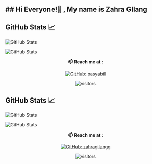 ## ## Hi Everyone!👋 , My name is Zahra GIlang 


## GitHub Stats 📈
![GitHub Stats](https://github-readme-stats.vercel.app/api/top-langs/?username=zahragilangg&layout=compact&theme=radical)

![GitHub Stats](https://github-readme-stats.vercel.app/api?username=zahragilangg&show_icons=true&theme=radical)



<div align="center">
  
**📫 Reach me at :**<br>


[![GitHub: pasyabill](https://img.shields.io/github/followers/zahragilangg?label=zahragilangg&style=social)](https://github.com/zahragilangg)

![visitors](https://visitor-badge.glitch.me/badge?page_id=zahragilangg.visitor-badge)

</div>  



## GitHub Stats 📈
![GitHub Stats](https://github-readme-stats.vercel.app/api/top-langs/?username=zahragilangg&layout=compact&theme=radical)

![GitHub Stats](https://github-readme-stats.vercel.app/api?username=zahragilangg&show_icons=true&theme=radical)



<div align="center">
  
**📫 Reach me at :**<br>


[![GitHub: zahragilangg](https://img.shields.io/github/followers/zahragilangg?label=zahragilangg&style=social)](https://github.com/zahragilangg)

![visitors](https://visitor-badge.glitch.me/badge?page_id=zahragilangg.visitor-badge)

</div>  
